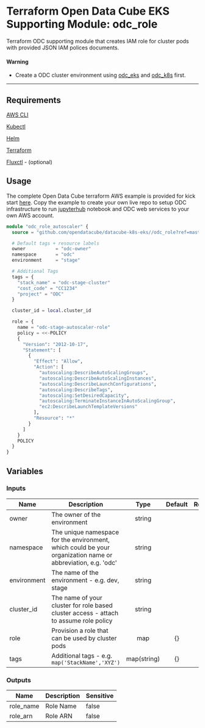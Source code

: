 # Terraform Open Data Cube EKS Supporting Module: odc_role

Terraform ODC supporting module that creates IAM role for cluster pods with provided JSON IAM polices documents.

#### Warning

* Create a ODC cluster environment using [odc_eks](https://github.com/opendatacube/datacube-k8s-eks/tree/master/odc_eks) and [odc_k8s](https://github.com/opendatacube/datacube-k8s-eks/tree/master/odc_k8s) first.

---

## Requirements

[AWS CLI](https://aws.amazon.com/cli/)

[Kubectl](https://kubernetes.io/docs/tasks/tools/install-kubectl/)

[Helm](https://github.com/kubernetes/helm#install)

[Terraform](https://www.terraform.io/downloads.html)

[Fluxctl](https://docs.fluxcd.io/en/stable/tutorials/get-started.html) - (optional)

## Usage

The complete Open Data Cube terraform AWS example is provided for kick start [here](https://github.com/opendatacube/datacube-k8s-eks/tree/master/examples/stage).
Copy the example to create your own live repo to setup ODC infrastructure to run [jupyterhub](https://github.com/jupyterhub/zero-to-jupyterhub-k8s) notebook and ODC web services to your own AWS account.

```terraform
module "odc_role_autoscaler" {
  source = "github.com/opendatacube/datacube-k8s-eks//odc_role?ref=master"

  # Default tags + resource labels
  owner           = "odc-owner"
  namespace       = "odc"
  environment     = "stage"

  # Additional Tags
  tags = {
    "stack_name" = "odc-stage-cluster"
    "cost_code" = "CC1234"
    "project" = "ODC"
  }

  cluster_id = local.cluster_id

  role = {
    name = "odc-stage-autoscaler-role"
    policy = <<-POLICY
    {
      "Version": "2012-10-17",
      "Statement": [
        {
          "Effect": "Allow",
          "Action": [
            "autoscaling:DescribeAutoScalingGroups",
            "autoscaling:DescribeAutoScalingInstances",
            "autoscaling:DescribeLaunchConfigurations",
            "autoscaling:DescribeTags",
            "autoscaling:SetDesiredCapacity",
            "autoscaling:TerminateInstanceInAutoScalingGroup",
            "ec2:DescribeLaunchTemplateVersions"
          ],
          "Resource": "*"
        }
      ]
    }
    POLICY
  }
}
```

## Variables

### Inputs
| Name        | Description                                                                                                 | Type        | Default | Required |
| ------      | -------------                                                                                               | :----:      | :-----: | :-----:  |
| owner       | The owner of the environment                                                                                | string      |         | yes      |
| namespace   | The unique namespace for the environment, which could be your organization name or abbreviation, e.g. 'odc' | string      |         | yes      |
| environment | The name of the environment - e.g. dev, stage                                                               | string      |         | yes      |
| cluster_id  | The name of your cluster for role based cluster access - attach to assume role policy                       | string      |         | yes      |
| role        | Provision a role that can be used by cluster pods                                                           | map         | {}      | yes      |
| tags        | Additional tags - e.g. `map('StackName','XYZ')`                                                             | map(string) | {}      | no       |

### Outputs
| Name      | Description   | Sensitive   |
| ------    | ------------- | ----------- |
| role_name | Role Name     | false       |
| role_arn  | Role ARN      | false       |
